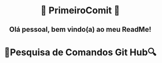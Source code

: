 <h1 align="center">🔨 PrimeiroComit 🔨
<h2 align="center">Olá pessoal, bem vindo(a) ao meu ReadMe!</h2>
<h1 align="center">🔎Pesquisa de Comandos Git Hub🔍
<br>
<br>








